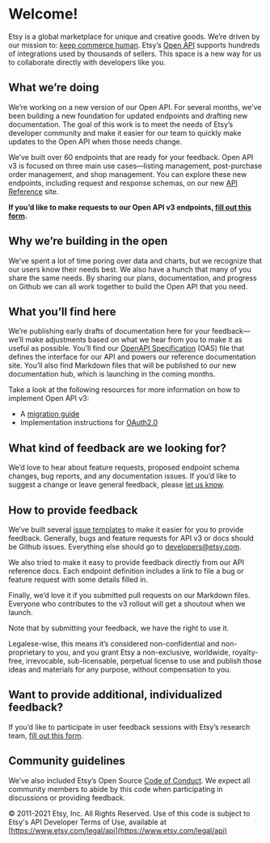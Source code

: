 # Welcome!

Etsy is a global marketplace for unique and creative goods. We’re driven by our mission to: [keep commerce human](https://www.etsy.com/about). Etsy’s [Open API](https://etsy.com/developers) supports hundreds of integrations used by thousands of sellers. This space is a new way for us to collaborate directly with developers like you.


## What we’re doing

We’re working on a new version of our Open API. For several months, we’ve been building a new foundation for updated endpoints and drafting new documentation. The goal of this work is to meet the needs of Etsy’s developer community and make it easier for our team to quickly make updates to the Open API when those needs change.

We’ve built over 60 endpoints that are ready for your feedback. Open API v3 is focused on three main use cases—listing management, post-purchase order management, and shop management. You can explore these new endpoints, including request and response schemas, on our new [API Reference](https://www.etsy.com/openapi/developers) site.

**If you’d like to make requests to our Open API v3 endpoints, [fill out this form](https://docs.google.com/forms/d/e/1FAIpQLSc4qzVlgjkzEkaQvpgX00xvJLjlomRoS-60G9ob_FqCfmbCrA/viewform?usp=sf_link).**


## Why we’re building in the open

We’ve spent a lot of time poring over data and charts, but we recognize that our users know their needs best. We also have a hunch that many of you share the same needs. By sharing our plans, documentation, and progress on Github we can all work together to build the Open API that you need.


## What you’ll find here

We’re publishing early drafts of documentation here for your feedback—we’ll make adjustments based on what we hear from you to make it as useful as possible. You’ll find our [OpenAPI Specification](http://spec.openapis.org/oas/v3.0.3) (OAS) file that defines the interface for our API and powers our reference documentation site. You’ll also find Markdown files that will be published to our new documentation hub, which is launching in the coming months.

Take a look at the following resources for more information on how to implement Open API v3:

* A [migration guide](https://github.com/etsy/open-api/blob/main/docs/migration-guide.md)
* Implementation instructions for [OAuth2.0](https://www.etsy.com/developers/documentation/getting_started/oauth2)


## What kind of feedback are we looking for?

We’d love to hear about feature requests, proposed endpoint schema changes, bug reports, and any documentation issues. If you’d like to suggest a change or leave general feedback, please [let us know](https://github.com/etsy/open-api/issues/new/choose).


## How to provide feedback

We’ve built several [issue templates](https://github.com/etsy/open-api/issues/new/choose) to make it easier for you to provide feedback. Generally, bugs and feature requests for API v3 or docs should be Github issues. Everything else should go to [developers@etsy.com](mailto:developers@etsy.com).

We also tried to make it easy to provide feedback directly from our API reference docs. Each endpoint definition includes a link to file a bug or feature request with some details filled in.

Finally, we’d love it if you submitted pull requests on our Markdown files. Everyone who contributes to the v3 rollout will get a shoutout when we launch.

Note that by submitting your feedback, we have the right to use it.

Legalese-wise, this means it’s considered non-confidential and non-proprietary to you, and you grant Etsy a non-exclusive, worldwide, royalty-free, irrevocable, sub-licensable, perpetual license to use and publish those ideas and materials for any purpose, without compensation to you.


## Want to provide additional, individualized feedback?

If you’d like to participate in user feedback sessions with Etsy’s research team, [fill out this form](https://docs.google.com/forms/d/e/1FAIpQLSdSzNrZxDCv1KHlvQfrNIJ9sNzYfivn_cgHA9rDkFMBZ08Kaw/viewform?usp=sf_link).


## Community guidelines

We’ve also included Etsy’s Open Source [Code of Conduct](https://etsy.github.io/codeofconduct.html). We expect all community members to abide by this code when participating in discussions or providing feedback.




&copy; 2011-2021 Etsy, Inc. All Rights Reserved. Use of this code is subject to Etsy's API Developer Terms of Use, available at [https://www.etsy.com/legal/api](https://www.etsy.com/legal/api)

